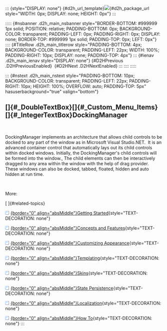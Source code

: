 ::: {style="DISPLAY: none"}
[](ms-xhelp:///?Id=d2h_url_template){#d2h_url_template}![](!package_url!){#d2h_package_url style="WIDTH: 0px; DISPLAY: none; HEIGHT: 0px"}
:::

::::: {#nsbanner .d2h_main_nsbanner style="BORDER-BOTTOM: #999999 1px solid; POSITION: relative; PADDING-BOTTOM: 0px; BACKGROUND-COLOR: transparent; PADDING-LEFT: 0px; PADDING-RIGHT: 0px; DISPLAY: none; BORDER-TOP: #999999 1px solid; PADDING-TOP: 0px; LEFT: 0px"}
:::: {#TitleRow .d2h_main_titlerow style="PADDING-BOTTOM: 4px; BACKGROUND-COLOR: transparent; PADDING-LEFT: 22px; WIDTH: 100%; PADDING-RIGHT: 10px; DISPLAY: none; PADDING-TOP: 4px"}
::: {#ienav .d2h_main_ienav style="DISPLAY: none"}
[](ms-xhelp:///?Id=00798220-f798-4994-bbba-0b857df74906){#D2HPrevious .D2HPreviousEnabled}  [](ms-xhelp:///?Id=8d81997a-8922-4dbd-8ba5-e0c25d571a0b){#D2HNext .D2HNextEnabled}
:::
::::
:::::

::: {#nstext .d2h_main_nstext style="PADDING-BOTTOM: 10px; BACKGROUND-COLOR: transparent; PADDING-LEFT: 22px; PADDING-RIGHT: 10px; HEIGHT: 100%; OVERFLOW: auto; PADDING-TOP: 5px" hasuserbackground="true" valign="bottom"}
## []{#_DoubleTextBox}[]{#_Custom_Menu_Items}[]{#_IntegerTextBox}DockingManager

 

DockingManager implements an architecture that allows child controls to be docked to any part of the window as in Microsoft Visual Studio.NET.  It is an advanced container control that automatically lays out its child controls within docked windows. Initially, the DockingManager's child controls will be formed into the window., The child elements can then be interactively dragged to any area within the window with the help of drag provider. These windows can also be docked, tabbed, floated, hidden and auto hidden at run time.

 

More:

[ ]{#related-topics}

[![](../button.gif){border="0" align="absMiddle"}Getting Started](ms-xhelp:///?Id=8d81997a-8922-4dbd-8ba5-e0c25d571a0b){style="TEXT-DECORATION: none"}

[![](../button.gif){border="0" align="absMiddle"}Concepts and Features](ms-xhelp:///?Id=ba724efd-896c-4758-ac73-e11c0f02538c){style="TEXT-DECORATION: none"}

[![](../button.gif){border="0" align="absMiddle"}Customizing Appearance](ms-xhelp:///?Id=163318b5-98bc-4910-bd1f-685641e2c912){style="TEXT-DECORATION: none"}

[![](../button.gif){border="0" align="absMiddle"}Templating](ms-xhelp:///?Id=9e304316-1c8d-4d0b-a051-357f76e6b0f8){style="TEXT-DECORATION: none"}

[![](../button.gif){border="0" align="absMiddle"}Skins](ms-xhelp:///?Id=25b00511-3427-4f3d-a2e2-ca34c769a58c){style="TEXT-DECORATION: none"}

[![](../button.gif){border="0" align="absMiddle"}State Persistence](ms-xhelp:///?Id=080ddee3-6b1d-4890-b620-b2f839f55916){style="TEXT-DECORATION: none"}

[![](../button.gif){border="0" align="absMiddle"}Localization](ms-xhelp:///?Id=897a5094-4b78-4268-b3dc-ac2554710716){style="TEXT-DECORATION: none"}

[![](../button.gif){border="0" align="absMiddle"}How To](ms-xhelp:///?Id=d740c971-a689-408a-8b1b-e7ec47edd3f4){style="TEXT-DECORATION: none"}
:::

